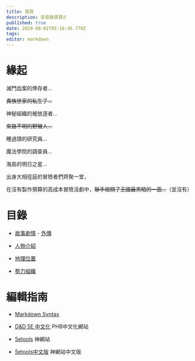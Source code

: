```yaml
---
title: 首頁
description: 安安我首頁ㄛ
published: true
date: 2020-08-01T05:16:45.770Z
tags: 
editor: markdown
---
```


# 緣起
滅門血案的倖存者…

~~貴族世家的私生子…~~

神秘組織的被放逐者…

~~來路不明的野蠻人…~~

睡過頭的研究員...

魔法學院的調查員...

海島的明日之星...

出身大相徑庭的冒險者們齊聚一堂，

在沒有製作預算的高成本冒險活劇中，~~聯手揭開了王國最黑暗的一面…~~（並沒有）

# 目錄
- [故事劇情](故事/冒險紀錄) - [外傳](故事/外傳)

- [人物介紹](角色/列表)

- [地理位置](地理/列表)

- [勢力組織](組織/列表)

# 編輯指南
- [Markdown Syntax](https://docs-legacy.requarks.io/wiki/user-guide/markdown-syntax)

- [D&D 5E 中文化](https://trpgtdnd.weebly.com/) PHB中文化網站

- [5etools](https://5e.tools/5etools.html) 神網站

- [5etools中文版](http://5etools.wayneh.tw/5etools.html) 神網站中文版
